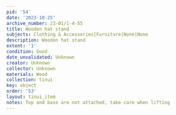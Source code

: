 ```yaml
---
pid: '54'
date: '2023-10-25'
archive_number: 23-01/1-4-55
title: Wooden hat stand
subjects: Clothing & Accessories|Furniture|None|None
description: Wooden hat stand
extent: '1'
condition: Good
date_unvalidated: Unknown
creator: Unknown
collector: Unknown
materials: Wood
collection: tinui
key: object
order: '53'
layout: tinui_item
notes: Top and base are not attached, take care when lifting
---
```

